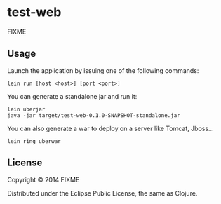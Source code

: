 # test-web

FIXME

## Usage
Launch the application by issuing one of the following commands:

```shell
lein run [host <host>] [port <port>]
```

You can generate a standalone jar and run it:

```shell   
lein uberjar
java -jar target/test-web-0.1.0-SNAPSHOT-standalone.jar
```

You can also generate a war to deploy on a server like Tomcat, Jboss...

```shell
lein ring uberwar
```

## License

Copyright © 2014 FIXME

Distributed under the Eclipse Public License, the same as Clojure.
